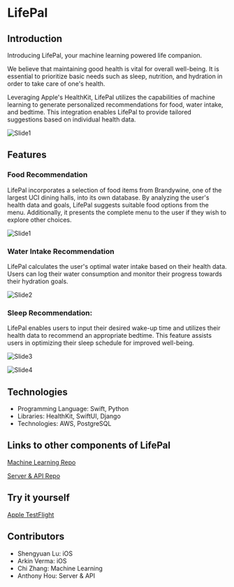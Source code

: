 # LifePal

## Introduction

Introducing LifePal, your machine learning powered life companion. 

We believe that maintaining good health is vital for overall well-being. It is essential to prioritize basic needs such as sleep, nutrition, and hydration in order to take care of one's health.

Leveraging Apple's HealthKit, LifePal utilizes the capabilities of machine learning to generate personalized recommendations for food, water intake, and bedtime. This integration enables LifePal to provide tailored suggestions based on individual health data.

![Slide1](https://github.com/shengyuan-lu/LifePal/assets/70995597/484ff489-288f-42f8-974c-87ff1c9f80e4)

## Features
### Food Recommendation

LifePal incorporates a selection of food items from Brandywine, one of the largest UCI dining halls, into its own database. By analyzing the user's health data and goals, LifePal suggests suitable food options from the menu. Additionally, it presents the complete menu to the user if they wish to explore other choices.

![Slide1](https://github.com/shengyuan-lu/LifePal/assets/70995597/be74e3e5-4a2c-43f0-8e23-26b9fc7eceec)

### Water Intake Recommendation

LifePal calculates the user's optimal water intake based on their health data. Users can log their water consumption and monitor their progress towards their hydration goals.

![Slide2](https://github.com/shengyuan-lu/LifePal/assets/70995597/3c00d43d-1acf-4ee9-8195-883f951945b0)

### Sleep Recommendation:

LifePal enables users to input their desired wake-up time and utilizes their health data to recommend an appropriate bedtime. This feature assists users in optimizing their sleep schedule for improved well-being.

![Slide3](https://github.com/shengyuan-lu/LifePal/assets/70995597/164b15a8-5906-483d-b17d-b6320b151e37)

![Slide4](https://github.com/shengyuan-lu/LifePal/assets/70995597/c2259917-775c-4912-bb3c-e66f7d8bf736)

## Technologies

- Programming Language: Swift, Python
- Libraries: HealthKit, SwiftUI, Django
- Technologies: AWS, PostgreSQL

## Links to other components of LifePal
[Machine Learning Repo](https://github.com/Somdit/LifePal_Backend)

[Server & API Repo](https://github.com/thoonuy/LifePalBackend)

## Try it yourself
[Apple TestFlight](https://testflight.apple.com/join/Rky0c3kW)

## Contributors
- Shengyuan Lu: iOS
- Arkin Verma: iOS
- Chi Zhang: Machine Learning
- Anthony Hou: Server & API
